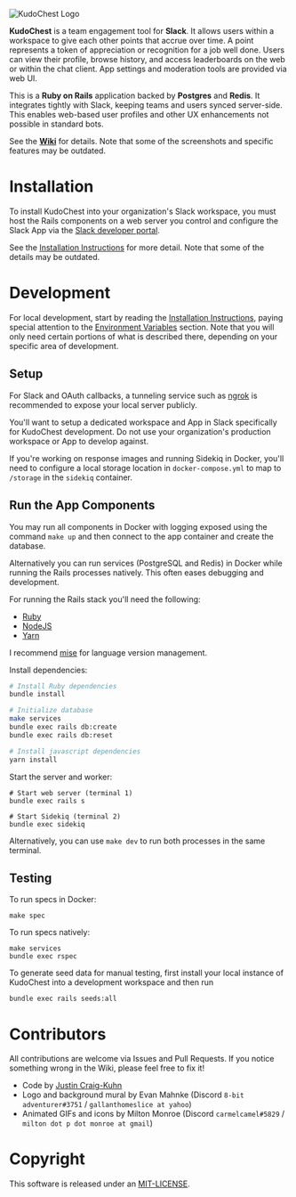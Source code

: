 ![KudoChest Logo](https://github.com/jcraigk/kudochest/blob/main/app/webpacker/images/logos/app-144.png)

**KudoChest** is a team engagement tool for **Slack**. It allows users within a workspace to give each other points that accrue over time. A point represents a token of appreciation or recognition for a job well done. Users can view their profile, browse history, and access leaderboards on the web or within the chat client. App settings and moderation tools are provided via web UI.

This is a **Ruby on Rails** application backed by **Postgres** and **Redis**. It integrates tightly with Slack, keeping teams and users synced server-side. This enables web-based user profiles and other UX enhancements not possible in standard bots.

See the **[Wiki](https://github.com/jcraigk/kudochest-slack/wiki)** for details. Note that some of the screenshots and specific features may be outdated.


# Installation

To install KudoChest into your organization's Slack workspace, you must host the Rails components on a web server you control and configure the Slack App via the [Slack developer portal](https://api.slack.com/).

See the [Installation Instructions](https://github.com/jcraigk/kudochest-slack/wiki/Installation) for more detail. Note that some of the details may be outdated.


# Development

For local development, start by reading the [Installation Instructions](https://github.com/jcraigk/kudochest-slack/wiki/Installation), paying special attention to the [Environment Variables](https://github.com/jcraigk/kudochest-slack/wiki/Installation#environment-variables) section. Note that you will only need certain portions of what is described there, depending on your specific area of development.

## Setup

For Slack and OAuth callbacks, a tunneling service such as [ngrok](https://ngrok.com/) is recommended to expose your local server publicly.

You'll want to setup a dedicated workspace and App in Slack specifically for KudoChest development. Do not use your organization's production workspace or App to develop against.

If you're working on response images and running Sidekiq in Docker, you'll need to configure a local storage location in `docker-compose.yml` to map to `/storage` in the `sidekiq` container.


## Run the App Components

You may run all components in Docker with logging exposed using the command `make up` and then connect to the app container and create the database.

Alternatively you can run services (PostgreSQL and Redis) in Docker while running the Rails processes natively. This often eases debugging and development.

For running the Rails stack you'll need the following:
* [Ruby](https://www.ruby-lang.org/en/)
* [NodeJS](https://nodejs.org/en/)
* [Yarn](https://www.npmjs.com/package/yarn)

I recommend [mise](https://mise.jdx.dev/) for language version management.

Install dependencies:

```bash
# Install Ruby dependencies
bundle install

# Initialize database
make services
bundle exec rails db:create
bundle exec rails db:reset

# Install javascript dependencies
yarn install
```

Start the server and worker:

```
# Start web server (terminal 1)
bundle exec rails s

# Start Sidekiq (terminal 2)
bundle exec sidekiq
```

Alternatively, you can use `make dev` to run both processes in the same terminal.


## Testing

To run specs in Docker:

```
make spec
```

To run specs natively:

```
make services
bundle exec rspec
```

To generate seed data for manual testing, first install your local instance of KudoChest into a development workspace and then run

```
bundle exec rails seeds:all
```


# Contributors

All contributions are welcome via Issues and Pull Requests. If you notice something wrong in the Wiki, please feel free to fix it!

* Code by [Justin Craig-Kuhn](https://github.com/jcraigk/)
* Logo and background mural by Evan Mahnke (Discord `8-bit adventurer#3751` / `gallanthomeslice at yahoo`)
* Animated GIFs and icons by Milton Monroe (Discord `carmelcamel#5829` / `milton dot p dot monroe at gmail`)


# Copyright

This software is released under an [MIT-LICENSE](https://github.com/jcraigk/kudochest/blob/main/MIT-LICENSE).

